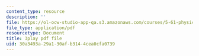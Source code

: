 ```yaml
---
content_type: resource
description: ''
file: https://ol-ocw-studio-app-qa.s3.amazonaws.com/courses/5-61-physical-chemistry-fall-2017/30a3493a29a130afb3144cea0cfa0739_3RGYj06NSTI.pdf
file_type: application/pdf
resourcetype: Document
title: 3play pdf file
uid: 30a3493a-29a1-30af-b314-4cea0cfa0739
---
```

